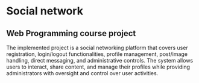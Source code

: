 # Social network 
## Web Programming course project 
The implemented project is a social networking platform that covers user registration, login/logout functionalities, profile management, post/image handling, direct messaging, and administrative controls. The system allows users to interact, share content, and manage their profiles while providing administrators with oversight and control over user activities.
